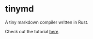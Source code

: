 # tinymd

A tiny markdown compiler written in Rust.

Check out the tutorial [here](https://jesselawson.org/rust/getting-started-with-rust-by-building-a-tiny-markdown-compiler/).